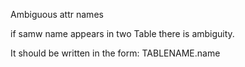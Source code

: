 Ambiguous attr names

if samw name appears in two Table there is ambiguity.

It should be written in the form:
TABLENAME.name
